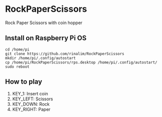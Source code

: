 # RockPaperScissors
Rock Paper Scissors with coin hopper

## Install on Raspberry Pi OS
```
cd /home/pi
git clone https://github.com/rinalim/RockPaperScissors
mkdir /home/pi/.config/autostart
cp /home/pi/RockPaperScissors/rps.desktop /home/pi/.config/autostart/
sudo reboot
```

## How to play
1. KEY_1: Insert coin
2. KEY_LEFT: Scissors
3. KEY_DOWN: Rock
4. KEY_RIGHT: Paper
